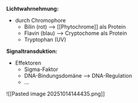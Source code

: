 **Lichtwahrnehmung:**
- durch Chromophore
	- Bilin (rot) --> [[Phytochrome]] als Protein
	- Flavin (blau) --> Cryptochome als Protein
	- Tryptophan (UV)

**Signaltransduktion:**
- Effektoren
	- Sigma-Faktor
	- DNA-Bindungsdomäne
	--> DNA-Regulation
	- ...

![[Pasted image 20251014144435.png]]

